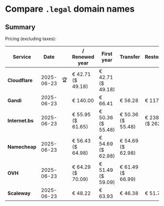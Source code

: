 # Compare `.legal` domain names

## Summary

Pricing (excluding taxes):

| Service | Date |  | / Renewed year | First year | Transfer | Restoration |
|--|--|--|--|--|--|--|
| **Cloudflare** | 2025-06-23 | 🏆 | € 42.71<br>($ 49.18) | € 42.71<br>($ 49.18) |  |  |
| **Gandi** | 2025-06-23 |  | € 140.00 | € 66.41 | € 56.28 | € 117.43 |
| **Internet.bs** | 2025-06-23 |  | € 55.95<br>($ 61.65) | € 50.36<br>($ 55.48) | € 50.36<br>($ 55.48) | € 238.59<br>($ 262.85) |
| **Namecheap** | 2025-06-23 |  | € 56.43<br>($ 64.98) | € 54.69<br>($ 62.98) | € 54.69<br>($ 62.98) |  |
| **OVH** | 2025-06-23 |  | € 64.29<br>($ 70.09) | € 51.49<br>($ 59.09) | € 61.49<br>($ 66.99) |  |
| **Scaleway** | 2025-06-23 |  | € 48.22 | € 63.93 | € 46.38 | € 51.74 |
